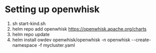 # Setting up openwhisk

1. sh start-kind.sh
2. helm repo add openwhisk https://openwhisk.apache.org/charts
3. helm repo update
4. helm install owdev openwhisk/openwhisk -n openwhisk --create-namespace -f mycluster.yaml
